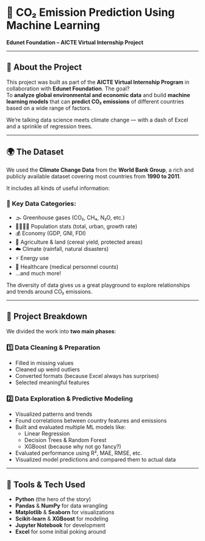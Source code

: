 # 🌱 CO₂ Emission Prediction Using Machine Learning  
**Edunet Foundation – AICTE Virtual Internship Project**

---

## 👋 About the Project

This project was built as part of the **AICTE Virtual Internship Program** in collaboration with **Edunet Foundation**. The goal?  
To **analyze global environmental and economic data** and build **machine learning models** that can **predict CO₂ emissions** of different countries based on a wide range of factors.

We’re talking data science meets climate change — with a dash of Excel and a sprinkle of regression trees.

---

## 🌍 The Dataset

We used the **Climate Change Data** from the **World Bank Group**, a rich and publicly available dataset covering most countries from **1990 to 2011**.

It includes all kinds of useful information:

### 🔑 Key Data Categories:
- 🌫️ Greenhouse gases (CO₂, CH₄, N₂O, etc.)
- 👨‍👩‍👧‍👦 Population stats (total, urban, growth rate)
- 💰 Economy (GDP, GNI, FDI)
- 🌾 Agriculture & land (cereal yield, protected areas)
- ☁️ Climate (rainfall, natural disasters)
- ⚡ Energy use
- 🏥 Healthcare (medical personnel counts)
- …and much more!

The diversity of data gives us a great playground to explore relationships and trends around CO₂ emissions.

---

## 🧭 Project Breakdown

We divided the work into **two main phases**:

### 1️⃣ Data Cleaning & Preparation
- Filled in missing values
- Cleaned up weird outliers
- Converted formats (because Excel always has surprises)
- Selected meaningful features

### 2️⃣ Data Exploration & Predictive Modeling
- Visualized patterns and trends
- Found correlations between country features and emissions
- Built and evaluated multiple ML models like:
  - Linear Regression
  - Decision Trees & Random Forest
  - XGBoost (because why not go fancy?)
- Evaluated performance using R², MAE, RMSE, etc.
- Visualized model predictions and compared them to actual data

---

## 🧰 Tools & Tech Used

- **Python** (the hero of the story)
- **Pandas** & **NumPy** for data wrangling
- **Matplotlib** & **Seaborn** for visualizations
- **Scikit-learn** & **XGBoost** for modeling
- **Jupyter Notebook** for development
- **Excel** for some initial poking around
